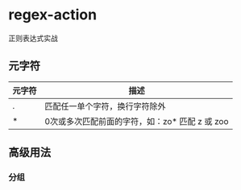 # regex-action
正则表达式实战
## 元字符

元字符|描述
---|---
. | 匹配任一单个字符，换行字符除外
\* | 0次或多次匹配前面的字符，如：zo* 匹配 z 或 zoo


## 高级用法
### 分组
